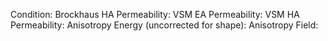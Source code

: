Condition: 
Brockhaus HA Permeability: 
VSM EA Permeability:
VSM HA Permeability: 
Anisotropy Energy (uncorrected for shape): 
Anisotropy Field: 


